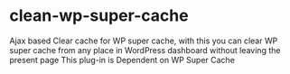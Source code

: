 # clean-wp-super-cache
Ajax based Clear cache for WP super cache, with this you can clear WP super cache from any place in WordPress dashboard without leaving the present page  This plug-in is Dependent on WP Super Cache
